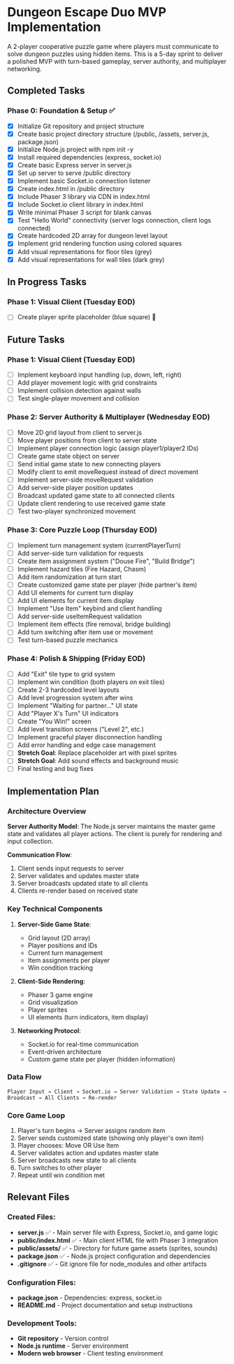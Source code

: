 # Dungeon Escape Duo MVP Implementation

A 2-player cooperative puzzle game where players must communicate to solve dungeon puzzles using hidden items. This is a 5-day sprint to deliver a polished MVP with turn-based gameplay, server authority, and multiplayer networking.

## Completed Tasks

### Phase 0: Foundation & Setup ✅

- [x] Initialize Git repository and project structure
- [x] Create basic project directory structure (/public, /assets, server.js, package.json)
- [x] Initialize Node.js project with npm init -y
- [x] Install required dependencies (express, socket.io)
- [x] Create basic Express server in server.js
- [x] Set up server to serve /public directory
- [x] Implement basic Socket.io connection listener
- [x] Create index.html in /public directory
- [x] Include Phaser 3 library via CDN in index.html
- [x] Include Socket.io client library in index.html
- [x] Write minimal Phaser 3 script for blank canvas
- [x] Test "Hello World" connectivity (server logs connection, client logs connected)
- [x] Create hardcoded 2D array for dungeon level layout
- [x] Implement grid rendering function using colored squares
- [x] Add visual representations for floor tiles (grey)
- [x] Add visual representations for wall tiles (dark grey)

## In Progress Tasks

### Phase 1: Visual Client (Tuesday EOD)

- [ ] Create player sprite placeholder (blue square) 🔄

## Future Tasks

### Phase 1: Visual Client (Tuesday EOD)

- [ ] Implement keyboard input handling (up, down, left, right)
- [ ] Add player movement logic with grid constraints
- [ ] Implement collision detection against walls
- [ ] Test single-player movement and collision

### Phase 2: Server Authority & Multiplayer (Wednesday EOD)

- [ ] Move 2D grid layout from client to server.js
- [ ] Move player positions from client to server state
- [ ] Implement player connection logic (assign player1/player2 IDs)
- [ ] Create game state object on server
- [ ] Send initial game state to new connecting players
- [ ] Modify client to emit moveRequest instead of direct movement
- [ ] Implement server-side moveRequest validation
- [ ] Add server-side player position updates
- [ ] Broadcast updated game state to all connected clients
- [ ] Update client rendering to use received game state
- [ ] Test two-player synchronized movement

### Phase 3: Core Puzzle Loop (Thursday EOD)

- [ ] Implement turn management system (currentPlayerTurn)
- [ ] Add server-side turn validation for requests
- [ ] Create item assignment system ("Douse Fire", "Build Bridge")
- [ ] Implement hazard tiles (Fire Hazard, Chasm)
- [ ] Add item randomization at turn start
- [ ] Create customized game state per player (hide partner's item)
- [ ] Add UI elements for current turn display
- [ ] Add UI elements for current item display
- [ ] Implement "Use Item" keybind and client handling
- [ ] Add server-side useItemRequest validation
- [ ] Implement item effects (fire removal, bridge building)
- [ ] Add turn switching after item use or movement
- [ ] Test turn-based puzzle mechanics

### Phase 4: Polish & Shipping (Friday EOD)

- [ ] Add "Exit" tile type to grid system
- [ ] Implement win condition (both players on exit tiles)
- [ ] Create 2-3 hardcoded level layouts
- [ ] Add level progression system after wins
- [ ] Implement "Waiting for partner..." UI state
- [ ] Add "Player X's Turn" UI indicators
- [ ] Create "You Win!" screen
- [ ] Add level transition screens ("Level 2", etc.)
- [ ] Implement graceful player disconnection handling
- [ ] Add error handling and edge case management
- [ ] **Stretch Goal**: Replace placeholder art with pixel sprites
- [ ] **Stretch Goal**: Add sound effects and background music
- [ ] Final testing and bug fixes

## Implementation Plan

### Architecture Overview

**Server Authority Model**: The Node.js server maintains the master game state and validates all player actions. The client is purely for rendering and input collection.

**Communication Flow**:
1. Client sends input requests to server
2. Server validates and updates master state
3. Server broadcasts updated state to all clients
4. Clients re-render based on received state

### Key Technical Components

1. **Server-Side Game State**:
   - Grid layout (2D array)
   - Player positions and IDs
   - Current turn management
   - Item assignments per player
   - Win condition tracking

2. **Client-Side Rendering**:
   - Phaser 3 game engine
   - Grid visualization
   - Player sprites
   - UI elements (turn indicators, item display)

3. **Networking Protocol**:
   - Socket.io for real-time communication
   - Event-driven architecture
   - Custom game state per player (hidden information)

### Data Flow

```
Player Input → Client → Socket.io → Server Validation → State Update → Broadcast → All Clients → Re-render
```

### Core Game Loop

1. Player's turn begins → Server assigns random item
2. Server sends customized state (showing only player's own item)
3. Player chooses: Move OR Use Item
4. Server validates action and updates master state
5. Server broadcasts new state to all clients
6. Turn switches to other player
7. Repeat until win condition met

## Relevant Files

### Created Files:

- **server.js** ✅ - Main server file with Express, Socket.io, and game logic
- **public/index.html** ✅ - Main client HTML file with Phaser 3 integration
- **public/assets/** ✅ - Directory for future game assets (sprites, sounds)
- **package.json** ✅ - Node.js project configuration and dependencies
- **.gitignore** ✅ - Git ignore file for node_modules and other artifacts

### Configuration Files:

- **package.json** - Dependencies: express, socket.io
- **README.md** - Project documentation and setup instructions

### Development Tools:

- **Git repository** - Version control
- **Node.js runtime** - Server environment
- **Modern web browser** - Client testing environment 